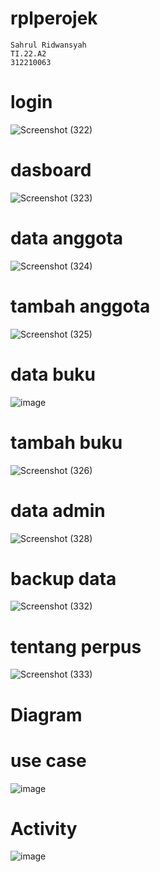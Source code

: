 # rplperojek

```
Sahrul Ridwansyah
TI.22.A2
312210063
```

# login
![Screenshot (322)](https://github.com/sahrul180304/rplperojek/assets/115526901/9fd68489-e2fc-4f15-b181-4377ca25df5f)

# dasboard
![Screenshot (323)](https://github.com/sahrul180304/rplperojek/assets/115526901/2ffec9b8-0981-470b-ac7b-6c72bdcba1cf)

# data anggota
![Screenshot (324)](https://github.com/sahrul180304/rplperojek/assets/115526901/cc868085-b061-47b6-bf9b-9d36aaf60538)

# tambah anggota
![Screenshot (325)](https://github.com/sahrul180304/rplperojek/assets/115526901/146ca10e-5565-43c0-b647-a5161c0595dc)

# data buku
![image](https://github.com/sahrul180304/rplperojek/assets/115526901/0cd5ff84-c03a-44a2-9cfb-fb88b7e7ed9a)

# tambah buku
![Screenshot (326)](https://github.com/sahrul180304/rplperojek/assets/115526901/85306555-eb11-4880-9864-776f8110d9e9)

# data admin
![Screenshot (328)](https://github.com/sahrul180304/rplperojek/assets/115526901/b6dbd247-45a1-46e6-96dd-86668e834bb0)

# backup data
![Screenshot (332)](https://github.com/sahrul180304/rplperojek/assets/115526901/b451bb72-1252-4c8a-ae32-0e92ed2ef5cd)

# tentang perpus
![Screenshot (333)](https://github.com/sahrul180304/rplperojek/assets/115526901/357e670d-ec59-4228-b784-45ce6b6d0f2b)

# Diagram

# use case
![image](https://github.com/sahrul180304/rplperojek/assets/115526901/893f50d8-2ab6-4694-a34a-aafeadc2df2b)

# Activity 
![image](https://github.com/sahrul180304/rplperojek/assets/115526901/50a41428-8d73-4114-98cb-9002a259aaaa)

